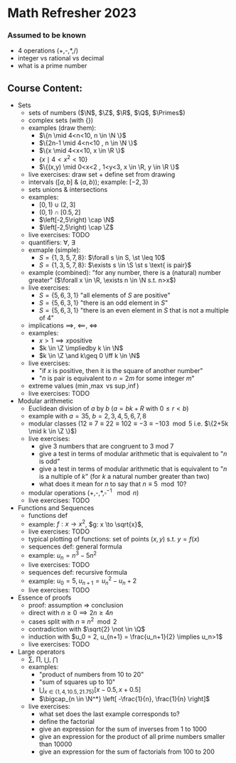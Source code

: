 $\newcommand{\Q}{\mathbb{Q}}$
$\newcommand{\Primes}{\mathbb{P}}$
$\newcommand{\st}{\text{ s.t. }}$
$\newcommand{\and}{\text{ and }}$
$\newcommand{\or}{\text{ or }}$

# Math Refresher 2023

### Assumed to be known

- 4 operations (+,-,\*,/)
- integer vs rational vs decimal
- what is a prime number

## Course Content:

- Sets
  - sets of numbers ($\N$, $\Z$, $\R$, $\Q$, $\Primes$)
  - complex sets (with $\{ \}$)
  - examples (draw them):
    - $\{n \mid 4<n<10, n \in \N \}$
    - $\{2n-1 \mid 4<n<10 , n \in \N \}$
    - $\{x \mid 4<x<10, x \in \R \}$
    - $\{x \mid 4<x^2<10 \}$
    - $\{(x,y) \mid 0<x<2 , 1<y<3, x \in \R, y \in \R \}$
  - live exercises: draw set + define set from drawing
  - intervals ($\left[a,b\right]$ & $\left(a,b\right)$); example: $\left[-2, 3\right)$
  - sets unions & intersections
  - examples:
    - $\left[0,1\right) \cup \left(2,3\right]$
    - $\left(0,1\right) \cap \left[0.5,2\right]$
    - $\left[-2,5\right) \cap \N$
    - $\left[-2,5\right) \cap \Z$
  - live exercises: TODO
  - quantifiers: $\forall$, $\exists$
  - exmaple (simple):
    - $S = \{1,3,5,7,8\}$: $\forall s \in S, \st \leq 10$
    - $S = \{1,3,5,7,8\}$: $\exists s \in \S \st s \text{ is pair}$
  - example (combined): "for any number, there is a (natural) number greater" ($\forall x \in \R, \exists n \in \N s.t. n>x$)
  - live exercises: 
    - $S = \{5,6,3,1\}$ "all elements of $S$ are positive"
    - $S = \{5,6,3,1\}$ "there is an odd element in $S$"
    - $S = \{5,6,3,1\}$ "there is an even element in $S$ that is not a multiple of 4"
  - implications $\implies$, $\impliedby$, $\iff$
  - examples:
    - $x>1 \implies x \text{positive}$
    - $k \in \Z \impliedby k \in \N$
    - $k \in \Z  \and k\geq 0 \iff k \in \N$
  - live exercises:
    - "if $x$ is positive, then it is the square of another number"
    - "$n$ is pair is equivalent to $n=2m$ for some integer $m$"
  - extreme values ($\min$,$\max$ vs $\sup$,$\inf$)
  - live exercises: TODO
- Modular arithmetic
  - Euclidean division of $a$ by $b$ ($a=bk+R$ with $0 \leq r < b$)
  - example with $a=35$, $b=2,3,4,5,6,7,8$
  - modular classes ($12 \equiv 7 \equiv 22 \equiv 102 \equiv -3 \equiv -103 \mod 5$ i.e. $\{2+5k \mid k \in \Z \}$)
  - live exercises:
    - give 3 numbers that are congruent to 3 mod 7
    - give a test in terms of modular arithmetic that is equivalent to "$n$ is odd"
    - give a test in terms of modular arithmetic that is equivalent to "$n$ is a nultiple of $k$" (for $k$ a natural number greater than two)
    - what does it mean for $n$ to say that $n \equiv 5 \mod 10$?
  - modular operations (+,-,\*,$\square^{-1}$ $\mod n$)
  - live exercises: TODO
- Functions and Sequences
  - functions def
  - example: 
    $f: x \to x^2$,
    $g: x \to \sqrt{x}$, 
  - live exercises: TODO
  - typical plotting of functions: set of points $(x,y)$ s.t. $y = f(x)$
  - sequences def: general formula
  - example: $u_n = n^3-5n^2$
  - live exercises: TODO
  - sequences def: recursive formula
  - example: $u_0 = 5, u_{n+1} = u_n^2-u_n+2$
  - live exercises: TODO
- Essence of proofs
  - proof: assumption => conclusion
  - direct with $n \geq 0 \implies 2n \geq 4n$
  - cases split with $n \equiv n^2 \mod 2$
  - contradiction with $\sqrt{2} \not \in \Q$
  - induction with $u_0 = 2, u_{n+1} = \frac{u_n+1}{2} \implies u_n>1$
  - live exercises: TODO
- Large operators
  - $\sum$, $\prod$, $\bigcup$, $\bigcap$
  - examples:
    - "product of numbers from 10 to 20"
    - "sum of squares up to 10"
    - $\bigcup_{x \in \{1,4,10.5, 21.75\}} \left[ x-0.5, x+0.5 \right]$
    - $\bigcap_{n \in \N^*} \left[ -\frac{1}{n}, \frac{1}{n} \right]$
  - live exercises:
    - what set does the last example corresponds to?
    - define the factorial
    - give an expression for the sum of inverses from $1$ to $1000$
    - give an expression for the product of all prime numbers smaller than $10000$
    - give an expression for the sum of factorials from $100$ to $200$
  
